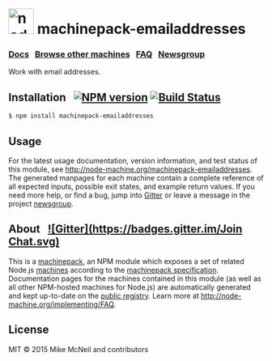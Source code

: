 <h1>
  <a href="http://node-machine.org" title="Node-Machine public registry"><img alt="node-machine logo" title="Node-Machine Project" src="http://node-machine.org/images/machine-anthropomorph-for-white-bg.png" width="50" /></a>
  machinepack-emailaddresses
</h1>

### [Docs](http://node-machine.org/machinepack-emailaddresses) &nbsp; [Browse other machines](http://node-machine.org/machinepacks) &nbsp;  [FAQ](http://node-machine.org/implementing/FAQ)  &nbsp;  [Newsgroup](https://groups.google.com/forum/?hl=en#!forum/node-machine)

Work with email addresses.


## Installation &nbsp; [![NPM version](https://badge.fury.io/js/machinepack-emailaddresses.svg)](http://badge.fury.io/js/machinepack-emailaddresses) [![Build Status](https://travis-ci.org/mikermcneil/machinepack-emailaddresses.png?branch=master)](https://travis-ci.org/mikermcneil/machinepack-emailaddresses)

```sh
$ npm install machinepack-emailaddresses
```

## Usage

For the latest usage documentation, version information, and test status of this module, see <a href="http://node-machine.org/machinepack-emailaddresses" title="Work with email addresses. (for node.js)">http://node-machine.org/machinepack-emailaddresses</a>.  The generated manpages for each machine contain a complete reference of all expected inputs, possible exit states, and example return values.  If you need more help, or find a bug, jump into [Gitter](https://gitter.im/node-machine/general) or leave a message in the project [newsgroup](https://groups.google.com/forum/?hl=en#!forum/node-machine).

## About  &nbsp; [![Gitter](https://badges.gitter.im/Join Chat.svg)](https://gitter.im/node-machine/general?utm_source=badge&utm_medium=badge&utm_campaign=pr-badge&utm_content=badge)

This is a [machinepack](http://node-machine.org/machinepacks), an NPM module which exposes a set of related Node.js [machines](http://node-machine.org/spec/machine) according to the [machinepack specification](http://node-machine.org/spec/machinepack).
Documentation pages for the machines contained in this module (as well as all other NPM-hosted machines for Node.js) are automatically generated and kept up-to-date on the <a href="http://node-machine.org" title="Public machine registry for Node.js">public registry</a>.
Learn more at <a href="http://node-machine.org/implementing/FAQ" title="Machine Project FAQ (for implementors)">http://node-machine.org/implementing/FAQ</a>.

## License

MIT &copy; 2015 Mike McNeil and contributors

